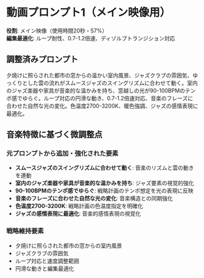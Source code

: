 # 動画プロンプト1（メイン映像用）

**役割**: メイン映像（使用時間20秒・57%）  
**編集最適化**: ループ耐性、0.7-1.2倍速、ディゾルブトランジション対応

## 調整済みプロンプト

夕焼けに照らされた都市の窓からの温かい室内風景、ジャズクラブの雰囲気、ゆっくりとした雲の流れがスムースジャズのスイングリズムに合わせて動く。室内のジャズ楽器や家具が音楽的な温かみを持ち、窓越しの光が90-100BPMのテンポ感でゆらぐ。ループ対応の円滑な動き、0.7-1.2倍速対応、音楽のフレーズに合わせた自然な光の変化。色温度2700-3200K、暖色強調、ジャズの感情表現に最適化。

## 音楽特徴に基づく微調整点

### 元プロンプトから追加・強化された要素
- **スムースジャズのスイングリズムに合わせて動く**: 音楽のリズムと雲の動きを連動
- **室内のジャズ楽器や家具が音楽的な温かみを持ち**: ジャズ要素の視覚的強化
- **90-100BPMのテンポ感でゆらぐ**: 戦略計画のテンポ想定を光の表現に反映
- **音楽のフレーズに合わせた自然な光の変化**: 音楽構造との同期強化
- **色温度2700-3200K**: 戦略計画の色温度指定を明確化
- **ジャズの感情表現に最適化**: 音楽的感情表現の視覚化

### 戦略維持要素
- 夕焼けに照らされた都市の窓からの室内風景
- ジャズクラブの雰囲気
- ループ対応と速度調整範囲
- 円滑な動きと編集最適化